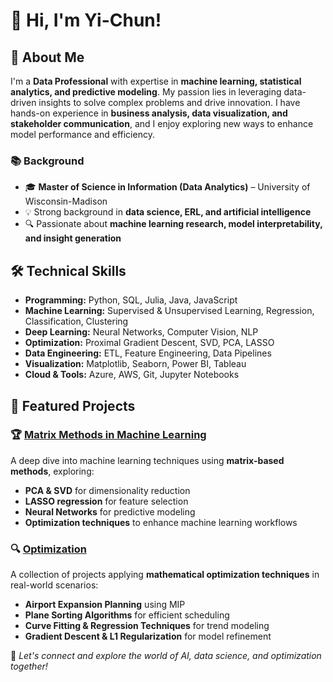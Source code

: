 # 👋 Hi, I'm Yi-Chun!

## 🚀 About Me
I'm a **Data Professional** with expertise in **machine learning, statistical analytics, and predictive modeling**. My passion lies in leveraging data-driven insights to solve complex problems and drive innovation. I have hands-on experience in **business analysis, data visualization, and stakeholder communication**, and I enjoy exploring new ways to enhance model performance and efficiency.

### 📚 Background
- 🎓 **Master of Science in Information (Data Analytics)** – University of Wisconsin-Madison
- 💡 Strong background in **data science, ERL, and artificial intelligence**
- 🔍 Passionate about **machine learning research, model interpretability, and insight generation**

## 🛠️ Technical Skills
- **Programming:** Python, SQL, Julia, Java, JavaScript
- **Machine Learning:** Supervised & Unsupervised Learning, Regression, Classification, Clustering
- **Deep Learning:** Neural Networks, Computer Vision, NLP
- **Optimization:** Proximal Gradient Descent, SVD, PCA, LASSO
- **Data Engineering:** ETL, Feature Engineering, Data Pipelines
- **Visualization:** Matplotlib, Seaborn, Power BI, Tableau
- **Cloud & Tools:** Azure, AWS, Git, Jupyter Notebooks

## 📂 Featured Projects
### 🏆 [Matrix Methods in Machine Learning](https://github.com/zhahchun/Matrix-Method-in-Machine-Learning)
A deep dive into machine learning techniques using **matrix-based methods**, exploring:
- **PCA & SVD** for dimensionality reduction
- **LASSO regression** for feature selection
- **Neural Networks** for predictive modeling
- **Optimization techniques** to enhance machine learning workflows

### 🔍 [Optimization](https://github.com/zhahchun/Optimization)
A collection of projects applying **mathematical optimization techniques** in real-world scenarios:
- **Airport Expansion Planning** using MIP
- **Plane Sorting Algorithms** for efficient scheduling
- **Curve Fitting & Regression Techniques** for trend modeling
- **Gradient Descent & L1 Regularization** for model refinement

🚀 *Let's connect and explore the world of AI, data science, and optimization together!*

